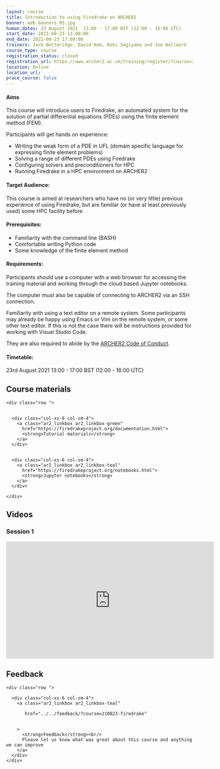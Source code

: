 ```yaml
---
layout: course
title: Introduction to using Firedrake on ARCHER2
banner: web_banners_05.jpg 
human_dates: 23 August 2021  13:00 - 17:00 BST (12:00 - 16:00 UTC)
start_date: 2021-08-23 13:00:00
end_date: 2021-08-23 17:00:00
trainers: Jack Betteridge, David Ham, Koki Sagiyama and Joe Wallwork
course_type: course
registration_status: closed
registration_url: https://www.archer2.ac.uk/training/register/?course=210823-firedrake
location: Online
location_url:
prace_course: false
---
```



#### Aims

This course will introduce users to Firedrake, an automated system for the solution of partial differential equations (PDEs) using the finite element method (FEM).


Participants will get hands on experience:

- Writing the weak form of a PDE in UFL (domain specific language for expressing finite element problems)
- Solving a range of different PDEs using Firedrake
- Configuring solvers and preconditioners for HPC
- Running Firedrake in a HPC environment on ARCHER2


#### Target Audience:

This course is aimed at researchers who have no (or very little)
previous experience of using Firedrake, but are familiar (or have at
least previously used) some HPC facility before

#### Prerequisites:

- Familiarity with the command line (BASH)
- Comfortable writing Python code
- Some knowledge of the finite element method

#### Requirements:

Participants should use a computer with a web browser for accessing the training material and working through the cloud based Jupyter notebooks.

The computer must also be capable of connecting to ARCHER2 via an SSH connection.

Familiarity with using a text editor on a remote system. Some participants may already be happy using Emacs or Vim on the remote system, or some other text editor. If this is not the case there will be instructions provided for working with Visual Studio Code.

They are also required to abide by the [ARCHER2  Code of Conduct](../../../about/policies/code-of-conduct.html).

#### Timetable:

23rd August 2021 13:00 - 17:00 BST (12:00 - 16:00 UTC)




 




<section id="service">



<h2><a name="materials">Course materials</a></h2>



    <div class="row ">	

 		
      <div class="col-xs-6 col-sm-4">
        <a class="ar2_linkbox ar2_linkbox-green" 
          href="https://firedrakeproject.org/documentation.html">
          <strong>Tutorial materials</strong>         
        </a>
      </div>


      <div class="col-xs-6 col-sm-4">
        <a class="ar2_linkbox ar2_linkbox-teal" 
          href="https://firedrakeproject.org/notebooks.html">
          <strong>Jupyter notebooks</strong>         
        </a>
      </div>



<!--  
      <div class="col-xs-6 col-sm-4">
        <a class="ar2_linkbox ar2_linkbox-green" 
          href="https://pad.archer2.ac.uk/p/210823-firedrake">
          <strong>Course Chat</strong>       
        </a>
      </div>
		
 -->
 	</div>
		
		
					


		
<h2><a name="videos">Videos</a></h2>

<h3>Session 1</h3>

<div>
	<iframe title="Video" width="560" height="315" src="https://www.youtube.com/embed/mitna4v0efo" frameborder="0" allow="accelerometer; autoplay; encrypted-media; gyroscope; picture-in-picture" allowfullscreen></iframe>
</div>








<h2><a name="feedback">Feedback</a></h2>


    <div class="row ">	

      <div class="col-xs-6 col-sm-4">
        <a class="ar2_linkbox ar2_linkbox-teal" 

           href="../../feedback/?course=210823-firedrake" 


		>
          <strong>Feedback</strong><br/>
          Please let us know what was great about this course and anything we can improve
        </a>
      </div>
    </div>
		
		

 
</section>


